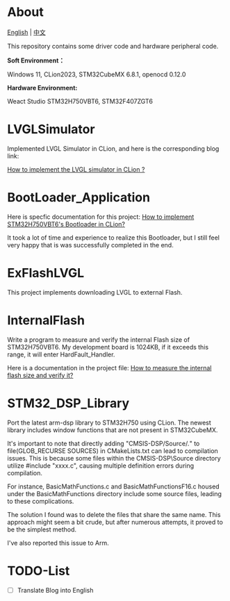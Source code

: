 # About

[English]() | [中文](README-CN.md)

This repository contains some driver code and hardware peripheral code.

**Soft Environment：** 

Windows 11, CLion2023, STM32CubeMX 6.8.1, openocd 0.12.0

**Hardware Environment:**

Weact Studio STM32H750VBT6, STM32F407ZGT6


# LVGLSimulator

Implemented LVGL Simulator in CLion, and here is the corresponding blog link:

[How to implement the LVGL simulator in CLion ?](LVGLSimulator/How%20to%20implement%20the%20LVGL%20simulator%20in%20CLion.md)

# BootLoader_Application

Here is specfic documentation for this project:
[How to implement STM32H750VBT6's Bootloader in CLion?](BootLoader_Application/How%20to%20implement%20Bootloader%20on%20STM32H750VBT6%20in%20CLion.md)

It took a lot of time and experience to realize this Bootloader, but I still feel very happy that is was successfully completed in the end.

# ExFlashLVGL

This project implements downloading LVGL to external Flash.

# InternalFlash

Write a program to measure and verify the internal Flash size of STM32H750VBT6. My development board is 1024KB, if it exceeds this range, it will enter HardFault_Handler.

Here is a documentation in the project file:
[How to measure the internal flash size and verify it?](InternalFlash/How%20to%20measure%20the%20internal%20flash%20size%20and%20verify%20it.md)

# STM32_DSP_Library

Port the latest arm-dsp library to STM32H750 using CLion. The newest library includes window functions that are not present in STM32CubeMX.

It's important to note that directly adding "CMSIS-DSP/Source/*.*" to file(GLOB_RECURSE SOURCES) in CMakeLists.txt can lead to compilation issues. This is because some files within the CMSIS-DSP\Source directory utilize #include "xxxx.c", causing multiple definition errors during compilation.

For instance, BasicMathFunctions.c and BasicMathFunctionsF16.c housed under the BasicMathFunctions directory include some source files, leading to these complications.

The solution I found was to delete the files that share the same name. This approach might seem a bit crude, but after numerous attempts, it proved to be the simplest method.

I've also reported this issue to Arm.

# TODO-List

- [ ] Translate Blog into English
